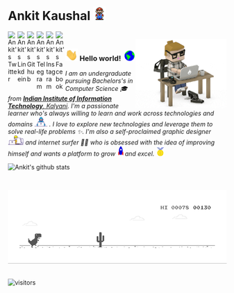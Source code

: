 # Ankit Kaushal&nbsp;<img src="https://github.com/ankit-kaushal/ankit-kaushal/blob/master/Assets/Mario_Hello_Big.gif" width="30px">
<a href="https://twitter.com/itsankitkaushal">
  <img align="left" alt="Ankit's Twitter" width="22px" src="https://cdn.jsdelivr.net/npm/simple-icons@v3/icons/twitter.svg" />
</a>
<a href="https://linkedin.com/in/ankit-kaushal">
  <img align="left" alt="Ankit's Linkdein" width="22px" src="https://cdn.jsdelivr.net/npm/simple-icons@v3/icons/linkedin.svg" />
</a>
<a href="https://github.com/ankit-kaushal">
  <img align="left" alt="Ankit's Github" width="22px" src="https://cdn.jsdelivr.net/npm/simple-icons@v3/icons/github.svg" />
</a>
<a href="https://t.me/ankit_kaushal">
  <img align="left" alt="Ankit's Telegram" width="22px" src="https://cdn.jsdelivr.net/npm/simple-icons@v3/icons/telegram.svg" />
</a>
<a href="https://instagram.com/imankitkaushal/">
  <img align="left" alt="Ankit's Instagram" width="22px" src="https://cdn.jsdelivr.net/npm/simple-icons@v3/icons/instagram.svg" />
</a>
<a href="https://www.facebook.com/imankitkaushal/">
  <img align="left" alt="Ankit's Facebook" width="22px" src="https://cdn.jsdelivr.net/npm/simple-icons@v3/icons/facebook.svg" />
</a>

<br />

<!-- 
    &nbsp; [![HitCount](http://hits.dwyl.com/ankit-kaushal/ankit-kaushal.svg)](http://hits.dwyl.com/ankit-kaushal/ankit-kaushal) 
-->

<img align="right" alt="PC GIF" src="https://github.com/ankit-kaushal/ankit-kaushal/blob/master/Assets/code.gif" width="210" height="160"/>

### <img src="https://github.com/ankit-kaushal/ankit-kaushal/blob/master/Assets/Hi.gif" width="29px"> **Hello world!** &nbsp;<img src="https://github.com/ankit-kaushal/ankit-kaushal/blob/master/Assets/Earth.gif" width="24px">

<p>
  <em>
    I am an undergraduate pursuing Bachelors's in Computer Science 🎓 from <a href="http://iiitkalyani.ac.in/"> <b>Indian Institute of Information Technology</b>, Kalyani</a>.  
    I'm a passionate learner who's always willing to learn and work across technologies and domains <img src="https://github.com/ankit-kaushal/ankit-kaushal/blob/master/Assets/Developer.gif" width="30px"> . I love to explore new technologies and leverage them to solve real-life problems ✨. I'm also a self-proclaimed graphic designer&nbsp;<img src="https://github.com/ankit-kaushal/ankit-kaushal/blob/master/Assets/Designer.gif" width="36px"> and internet surfer 🏄‍♂️ who is obsessed
    with the idea of improving himself and wants a platform to 
    grow <img src="https://github.com/ankit-kaushal/ankit-kaushal/blob/master/Assets/Rocket.gif" width="18px">and 
    excel. <img src="https://github.com/ankit-kaushal/ankit-kaushal/blob/master/Assets/Medal.gif" width="20px">
  </em>  
</p>



![Ankit's github stats](https://github-readme-stats.vercel.app/api?username=ankit-kaushal&show_icons=true&hide_border=true)

<br>

![picture](https://github.com/ankit-kaushal/ankit-kaushal/blob/master/Assets/dinorun.gif)
<br />
<br />

![visitors](https://visitor-badge.laobi.icu/badge?page_id=ankit-kaushal)


<br>
<br>

<!--### Hi there 👋-->



<!--
**ankit-kaushal/ankit-kaushal** is a ✨ _special_ ✨ repository because its `README.md` (this file) appears on your GitHub profile.

Here are some ideas to get you started:

- 🔭 I’m currently working on ...
- 🌱 I’m currently learning ...
- 👯 I’m looking to collaborate on ...
- 🤔 I’m looking for help with ...
- 💬 Ask me about ...
- 📫 How to reach me: ...
- 😄 Pronouns: ...
- ⚡ Fun fact: ...
-->
